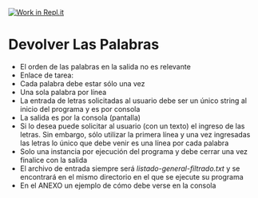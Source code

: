 [![Work in Repl.it](https://classroom.github.com/assets/work-in-replit-14baed9a392b3a25080506f3b7b6d57f295ec2978f6f33ec97e36a161684cbe9.svg)](https://classroom.github.com/online_ide?assignment_repo_id=3292056&assignment_repo_type=AssignmentRepo)
# Devolver Las Palabras
* El orden de las palabras en la salida no es relevante
* Enlace de tarea:
* Cada palabra debe estar sólo una vez
* Una sola palabra por línea
* La entrada de letras solicitadas al usuario debe ser un único string al inicio del programa y es por consola
* La salida es por la consola (pantalla)
* Si lo desea puede solicitar al usuario (con un texto) el ingreso de las letras. Sin embargo, sólo utilizar la primera línea y una vez ingresadas las letras lo único que debe venir es una línea por cada palabra
* Solo una instancia por ejecución del programa y debe cerrar una vez finalice con la salida
* El archivo de entrada siempre será *listado-general-filtrado.txt* y se encontrará en el mismo directorio en el que se ejecute su programa
* En el ANEXO un ejemplo de cómo debe verse en la consola
